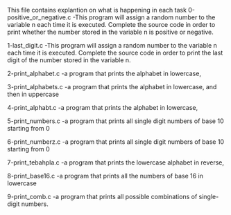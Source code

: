 This file contains explantion on what is happening in each task
0-positive_or_negative.c    -This program will assign a random number to the variable n each time it is executed. Complete the source code in order to print whether the number stored in the variable n is positive or negative.

1-last_digit.c  -This program will assign a random number to the variable n each time it is executed. Complete the source code in order to print the last digit of the number stored in the variable n.

2-print_alphabet.c  -a program that prints the alphabet in lowercase,

3-print_alphabets.c -a program that prints the alphabet in lowercase, and then in uppercase

4-print_alphabt.c   -a program that prints the alphabet in lowercase, 

5-print_numbers.c   -a program that prints all single digit numbers of base 10 starting from 0

6-print_numberz.c   -a program that prints all single digit numbers of base 10 starting from 0

7-print_tebahpla.c  -a program that prints the lowercase alphabet in reverse,

8-print_base16.c    -a program that prints all the numbers of base 16 in lowercase


9-print_comb.c     -a program that prints all possible combinations of single-digit numbers.
